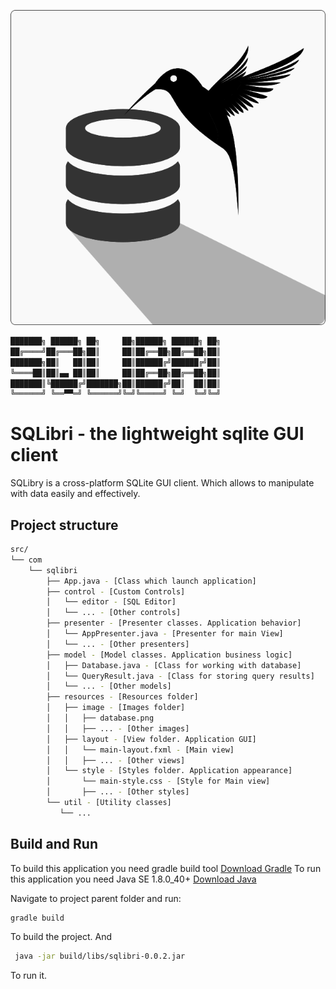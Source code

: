 ![SQLite Logo](logo-xdpi.png)
``` Bash
███████╗ ██████╗ ██╗     ██╗██████╗ ██████╗ ██╗
██╔════╝██╔═══██╗██║     ██║██╔══██╗██╔══██╗██║
███████╗██║   ██║██║     ██║██████╔╝██████╔╝██║
╚════██║██║▄▄ ██║██║     ██║██╔══██╗██╔══██╗██║
███████║╚██████╔╝███████╗██║██████╔╝██║  ██║██║
╚══════╝ ╚══▀▀═╝ ╚══════╝╚═╝╚═════╝ ╚═╝  ╚═╝╚═╝

```
# SQLibri - the lightweight sqlite GUI client
SQLibry is a cross-platform SQLite GUI client. Which allows to manipulate with data easily and effectively.

## Project structure
``` Bash
src/
└── com
    └── sqlibri
        ├── App.java - [Class which launch application]
        ├── control - [Custom Controls]
        │   └── editor - [SQL Editor]
        │   └── ... - [Other controls]       
        ├── presenter - [Presenter classes. Application behavior]
        │   └── AppPresenter.java - [Presenter for main View]
        │   └── ... - [Other presenters]
        ├── model - [Model classes. Application business logic]
        │   ├── Database.java - [Class for working with database]
        │   └── QueryResult.java - [Class for storing query results]
        │   └── ... - [Other models]
        ├── resources - [Resources folder]
        │   ├── image - [Images folder]
        │   │   ├── database.png
        │   │   ├── ... - [Other images]
        │   ├── layout - [View folder. Application GUI]
        │   │   └── main-layout.fxml - [Main view]
        │   │   ├── ... - [Other views]
        │   └── style - [Styles folder. Application appearance]
        │       └── main-style.css - [Style for Main view]
        │       ├── ... - [Other styles]
        └── util - [Utility classes]
           └── ...
```

## Build and Run
To build this application you need gradle build tool
[Download Gradle](http://gradle.org/gradle-download/)
To run this application you need Java SE 1.8.0_40+
[Download Java](http://www.oracle.com/technetwork/java/javase/downloads/jdk8-downloads-2133151.html)

Navigate to project parent folder and run: 
``` Bash 
gradle build
```
To build the project. And
``` Bash
 java -jar build/libs/sqlibri-0.0.2.jar
```
To run it.
